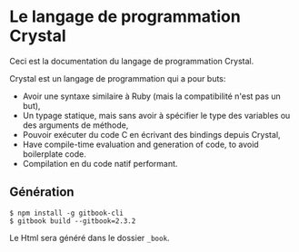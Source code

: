 # Le langage de programmation Crystal

Ceci est la documentation du langage de programmation Crystal.

Crystal est un langage de programmation qui a pour buts:

* Avoir une syntaxe similaire à Ruby (mais la compatibilité n'est pas un but),
* Un typage statique, mais sans avoir à spécifier le type des variables ou des arguments de méthode,
* Pouvoir exécuter du code C en écrivant des bindings depuis Crystal,
* Have compile-time evaluation and generation of code, to avoid boilerplate code.
* Compilation en du code natif performant.

## Génération

```
$ npm install -g gitbook-cli
$ gitbook build --gitbook=2.3.2
```

Le Html sera généré dans le dossier `_book`.
